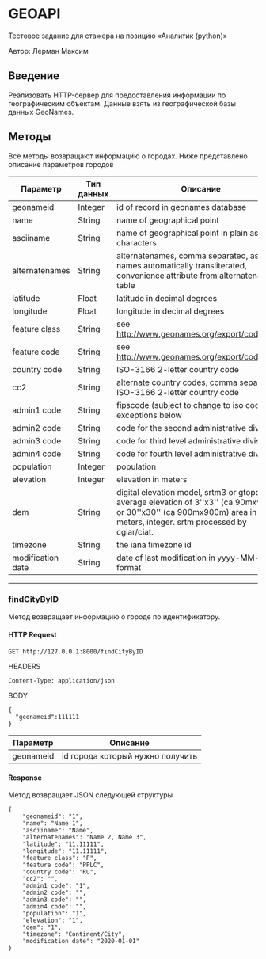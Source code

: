 # GEOAPI 
Тестовое задание для стажера на позицию «Аналитик (python)»

Автор: Лерман Максим

## Введение
Реализовать HTTP-сервер для предоставления информации по географическим объектам.
Данные взять из географической базы данных GeoNames.

## Методы

Все методы возвращают информацию о городах. Ниже представлено описание параметров городов


| Параметр | Тип данных | Описание | 
|----------------|----------------|----------------|
| geonameid | Integer | id of record in geonames database |
| name | String | name of geographical point |
| asciiname | String | name of geographical point in plain ascii characters |
| alternatenames | String | alternatenames, comma separated, ascii names automatically transliterated, convenience attribute from alternatename table | 
| latitude | Float | latitude in decimal degrees |
| longitude | Float | longitude in decimal degrees | 
| feature class | String | see http://www.geonames.org/export/codes.html |
| feature code | String | see http://www.geonames.org/export/codes.html |
| country code | String | ISO-3166 2-letter country code |
| cc2 | String | alternate country codes, comma separated, ISO-3166 2-letter country code |
| admin1 code | String | fipscode (subject to change to iso code), see exceptions below | 
| admin2 code | String | code for the second administrative division |
| admin3 code | String | code for third level administrative division |
| admin4 code | String | code for fourth level administrative division |
| population | Integer | population |
| elevation | Integer | elevation in meters |
| dem  | String | digital elevation model, srtm3 or gtopo30, average elevation of 3''x3'' (ca 90mx90m) or 30''x30'' (ca 900mx900m) area in meters, integer. srtm processed by cgiar/ciat. | 
| timezone          | String | the iana timezone id |     
| modification date | String | date of last modification in yyyy-MM-dd format |

_____
### findCityByID
Метод возвращает информацию о городе по идентификатору.

#### HTTP Request
```
GET http://127.0.0.1:8000/findCityByID
```

HEADERS
```
Content-Type: application/json
```
BODY
```
{
  "geonameid":111111
}
```

| Параметр | Описание | 
|----------------|----------------|
| geonameid | id города который нужно получить |

#### Response
Метод возвращает JSON следующей структуры
```
{
    "geonameid": "1",
    "name": "Name 1",
    "asciiname": "Name",
    "alternatenames": "Name 2, Name 3", 
    "latitude": "11.11111", 
    "longitude": "11.11111", 
    "feature class": "P", 
    "feature code": "PPLC", 
    "country code": "RU",
    "cc2": "", 
    "admin1 code": "1", 
    "admin2 code": "", 
    "admin3 code": "", 
    "admin4 code": "",    
    "population": "1", 
    "elevation": "1",
    "dem": "1", 
    "timezone": "Continent/City",     
    "modification date": "2020-01-01"
}
```
